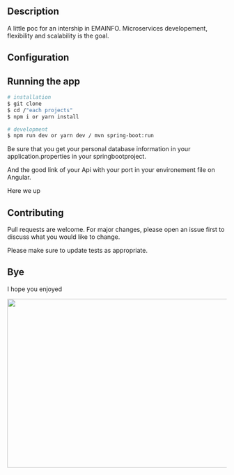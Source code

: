 ## Description

A little poc for an intership in EMAINFO. Microservices developement, flexibility and scalability is the goal.

## Configuration

## Running the app

```bash
# installation
$ git clone 
$ cd /"each projects"
$ npm i or yarn install
```
```bash
# development
$ npm run dev or yarn dev / mvn spring-boot:run
```

Be sure that you get your personal database information in your application.properties in your springbootproject. 

And the good link of your Api with your port in your environement file on Angular.

Here we up

## Contributing

Pull requests are welcome. For major changes, please open an issue first to discuss what you would like to change.

Please make sure to update tests as appropriate.

## Bye

I hope you enjoyed

<img src="https://media.giphy.com/media/vFKqnCdLPNOKc/giphy.gif" width="690" height="388" />
